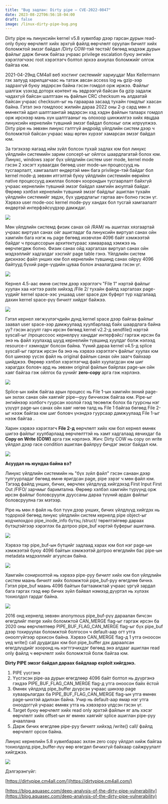 ```yaml
---
title: "Bug задлан: Dirty pipe – CVE-2022-0847"
date: 2023-08-22T06:56:18-04:00
draft: false
image: /linux-dirty-pipe-bug.png
---
```



Dirty pipe нь линуксийн kernel v5.8 хувилбар дээр гарсан дурын read-only буюу өөрчлөлт хийх эрхгүй файлд өөрчлөлт оруулан бичилт хийх боломжтой эмзэг байдал /Dirty COW-тэй төстэй/ бөгөөд мэдээж дурын файлыг дарж бичиж байгаа учраас privilege escalation буюу энгийн хэрэглэгчээс root хэрэглэгч болтол эрхээ ахиулах боломжийг олгож байгаа юм.

2021-04-29нд CM4all веб хостинг системийг хариуцдаг Max Kellermann гэх залууд харилцагчаас нь татаж авсан access log нь gzip-ээр задрахгүй буюу эвдэрсэн байна гэсэн гомдол орж иржээ. Файлыг шалгаж үзэхэд доторх контент нь эвдрээгүй байсан ба gzip задалж чадахгүй байсан шалтгаан нь файлын CRC checksum нь алдаатай байсан учраас checksum-ыг нь гараараа засаад тухайн гомдлыг хаасан байна. Гэтэл энэ гомдлоос жилийн дараа 2022 оны 2-р сард мөн л өмнөхтэй адил шалтгаантай эвдэрсэн хэд хэдэн файлын талаарх гомдол орж ирснээр мань хүн шалтгааныг нь олохоор шинжилгээ хийх явцдаа линуксийн кернелийн түвшний эмзэг байдал болохыг олж илрүүлжээ. Dirty pipe нь зөвхөн линукс гэлтгүй андройд үйлдлийн систем дээр ч боломжтой байсан учраас маш өргөн хүрээг хамарсан эмзэг байдал юм.

За тэгэхээр яагаад ийм зүйл болсон тухай задлах юм бол линукс үйлдлийн системийн зарим concept-ыг ойлгох шаардлагатай болох юм. Линукс, windows зэрэг бүх үйлдлийн систем user mode, kernel mode гэсэн 2 хэсэгт хуваагдах бөгөөд user mode-ын процессууд нь тусгаарлалт, хамгаалалт өндөртэй мөн бага privilege-тэй байдаг бол kernel mode-д зөвхөн итгэлтэй буюу үйлдлийн системийн өөрийнх native процессууд ажиллах боловч хоорондын тусгаарлалт байхгүй учраас кернелийн түвшний эмзэг байдал хамгийн аюултай байдаг. Өөрөөр хэлбэл кернелийн түвшний эмзэг байдлыг ашиглан тухайн үйлдлийн системийг эвдэх, бүх удирдлагыг гартаа авч болно гэсэн үг. Хэрвээ user mode-оос kernel mode-руу хандах бол тусгай хамгаалалт өндөртэй интерфэйсүүдээр дамждаг.

![](/kernel.gif)

Мөн үйлдлийн системд физик санах ой /RAM/ нь ашиглах хязгаартай учраас виртуал санах ойг ашигладаг ба линуксийн виртуал санах ойн хамгийн бага нэгж нь page бөгөөд ихэвчлэн 4096 байт хэмжээтэй байдаг ч процессорын архитектураас хамаараад хэмжээ нь өөрчлөгдөж болно. Физик санах ойд харгалзах виртуал санах ойн мэдээллийг хадгалдаг хэсгийг page table гэнэ. Үйлдлийн систем дискнээс файл унших юм бол кернелийн түвшинд санах ойруу 4096 байтууд бүхий page-үүдийн цуваа болон ачаалагдана гэсэн үг.

![](/page_table.png)

Кернел 4.5-аас өмнө систем дээр хэрэглэгч "File 1" нэртэй файлыг хуулан хаа нэгтээ paste хийхэд /File 2/ тухайн файлд харгалзах page-үүдийг kernel space-ээс уншаад user space дэх буферт түр хадгалаад дахин kernel space-рүү бичилт хийдэг байжээ.

![](/user_space.jpg)

Гэтэл кернел хөгжүүлэгчдийн дунд kernel space дээр байгаа файлыг заавал user space-ээр дамжуулаад хуулбарлаад байх шаардлага байна уу? гэсэн асуулт гарч ирсэн бөгөөд kernel v2.2-д sendfile() нэртэй syscall-ыг /процессоос кернелрүү ханддаг интерфэйс/ гаргаж ирсэн ба энэ нь файл хуулахад шууд кернелийн түвшинд хуулдаг болж нэлээд resource-г хэмнэдэг болсон байна. Үүний дараа kernel v4.5-д splice syscall-ыг гаргаж ирсэн ба энэ нь хэрвээ хэрэглэгч файлыг хуулах юм бол шинээр үүсэх файл нь original файлын санах ойн заагч байхаар шийджээ. Өөрөөр хэлбэл хэрэглэгчид файл хуулагдсан юм шиг харагдах боловч ард нь зөвхөн original файлын байрлах page-ын ойн хаяг байгаа гэж ойлгох ба үүнийг **zero-copy** арга гэж нэрлэнэ.

![](/0copy.jpg)

Splice-ын хийж байгаа арын процесс нь File 1-ын хамгийн эхний page-ын эхлэх санах ойн хаягийг pipe—руу биччихэж байгаа юм. Pipe-ыг энгийнээр холбогч гуурсан хоолой гээд төсөөлж болох ба гуурсны нэг үзүүрт page-ын санах ойн хаяг нөгөө талд нь File 1 байгаа бөгөөд File 2-ыг нээж байгаа юм шиг боловч үнэндээ гуурсаар дамжуулаад File 1-ыг нээж байгаа .

Харин хэрвээ хэрэглэгч **File 2-д** өөрчлөлт хийх юм бол кернел өмнөх шигээ файлыг хуулбарлаад өөрчлөлттэй нь хамт хадгалаад явчихдаг ба **Copy on Write (COW)** арга гэж нэрлэнэ. Жич: Dirty COW нь сopy on write үйлдэл дээр race condition ашиглан файлруу бичдэг эмзэг байдал юм.

![](/cow.jpg)

**Асуудал нь юундаа байна вэ?**

Линукс үйлдлийн системийн нь "бүх зүйл файл" гэсэн санаан дээр тулгуурладаг бөгөөд өмнө яригдсан page, pipe зэрэг ч мөн файл юм. Тэгээд файлд унших, бичих, өөрчлөх үйлдлүүд хийгдэхэд First Input First Out /FIFO/ зарчмыг баримтална. Өөрөөр хэлбэл хамгийн түрүүнд орж ирсэн файлыг боловсруулж дууссаны дараа түүний ардах файлыг боловсруулна гэх мэтээр.

Pipe нь мөн л файл нь бол түүн дээр унших, бичих үйлдлүүд хийгдэх нь тодорхой бөгөөд линукс үйлдлийн систем кернелд pipe object-ыг кодчилохдоо pipe_inode_info бүтэц /struct/ төрөлтэйгөөр дараах бүтэцтэйгээр хэрэглэх ба дотроо pipe_buf нэртэй буферыг ашиглана.

![](/pipe_inode.jpg)

Хэрвээ тэр pipe_buf-ын бүтцийг задлаад харах юм бол нэг page-ын хэмжээтэй буюу 4096 байтын хэмжээтэй дотроо өгөгдлийн бас pipe-ын metadata мэдээллийг агуулсан байна.

![](/pipe_buffer.jpg)

Хамгийн сонирхолтой нь хэрвээ pipe-руу бичилт хийх юм бол үйлдлийн систем маань бичилт хийх боломжтой pipe_buf-руу өгөгдлөө бичнэ. Гэтэл pipe_buf маань 4096 байтын багтаамжтай учраас үргүй зардал бага гаргах гээд өөр бичих зүйл байвал нэмээд дүүртэл нь хүлээх тохиолдол гардаг байна.

![](/pipe_buffer_diagram.jpg)

2016 онд кернелд зөвхөн anonymous pipe_buf-рүү дараалан бичсэн өгөгдлийг merge хийх боломжтой CAN_MERGE flag-ыг гаргаж ирсэн ба 2020 оны өөрчлөлтөөр PIPE_BUF_FLAG_CAN_MERGE flag-ыг бүх pipe_buf дээр тохируулах боломжтой болгосон ч default-аар огт утга оноолгүйгээр орхисон байна. Хэрвээ CAN_MERGE flag-д 1 утга оноосон үед write() call дуудагдах юм бол pipe_buffer дэх дараалсан өгөгдлүүдийг хооронд нь нэгтгэчихдэг бөгөөд энэ алдааг ашиглан read only файлд ч өөрчлөлт хийх боломжтой болж байгаа юм.

**Dirty PIPE эмзэг байдал дараах байдлаар exploit хийгдэнэ.**

1. PIPE үүсгэнэ
2. Үүсгэсэн pipe-аа дурын өгөгдлөөр 4096 байт болтол нь дүүргэнэ гэхдээ PIPE_BUF_FLAG_CAN_MERGE flag-д утга оноосон байх ёстой
3. Өмнөх үйлдэлд pipe_buffer дүүрсэн учраас шинээр page хуваарьлагдах ба PIPE_BUF_FLAG_CAN_MERGE flag-ын утга өмнөх page-ынхтэй адилхан байна. Учир нь default-аар ямар нэг утга оноодоггүй учраас өмнөх утга нь хэвээрээ үлдсэн гэсэн үг.
4. Target буюу өөрчлөлт хийх read only эрхтэй файлын яг аль хэсэг өөрчлөлт хийх offset-ын яг өмнөх хаягийг splice ашиглан pipe-руу ачааллана
5. Дарж бичих өгөгдлөө pipe-руу бичилт хийхэд /write() call/ файлд өөрчлөлт орсон байна.

Линукс кернелийн 5.8 хувилбараас эхлэн zero copy үйлдэл хийж байгаа тохиолдолд pipe_buffer-лүү өөр өгөгдөл бичихгүй байхаар сайжруулалт хийгджээ.

![](/dirty-pipe-patch.jpg)

Дэлгэрэнгүйг:

[https://dirtypipe.cm4all.com/](https://dirtypipe.cm4all.com/)

[https://blog.aquasec.com/deep-analysis-of-the-dirty-pipe-vulnerability](https://blog.aquasec.com/deep-analysis-of-the-dirty-pipe-vulnerability)
